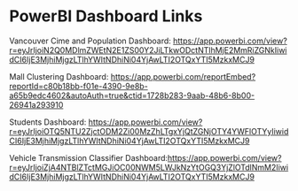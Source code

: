 # PowerBI Dashboard Links
Vancouver Cime and Population Dashboard: https://app.powerbi.com/view?r=eyJrIjoiN2Q0MDlmZWEtN2E1ZS00Y2JiLTkwODctNTlhMjE2MmRiZGNkIiwidCI6IjE3MjhiMjgzLTlhYWItNDhiNi04YjAwLTI2OTQxYTI5MzkxMCJ9

Mall Clustering Dashboard: https://app.powerbi.com/reportEmbed?reportId=c80b18bb-f01e-4390-9e8b-a65b9edc4602&autoAuth=true&ctid=1728b283-9aab-48b6-8b00-26941a293910

Students Dashboard: https://app.powerbi.com/view?r=eyJrIjoiOTQ5NTU2ZjctODM2Zi00MzZhLTgxYjQtZGNjOTY4YWFlOTYyIiwidCI6IjE3MjhiMjgzLTlhYWItNDhiNi04YjAwLTI2OTQxYTI5MzkxMCJ9

Vehicle Transmission Classifier Dashboard:https://app.powerbi.com/view?r=eyJrIjoiZjA4NTBlZTctMGJiOC00NWM5LWJkNzYtOGQ3YjZlOTdlNmM2IiwidCI6IjE3MjhiMjgzLTlhYWItNDhiNi04YjAwLTI2OTQxYTI5MzkxMCJ9
